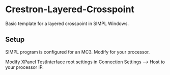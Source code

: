 # Crestron-Layered-Crosspoint
Basic template for a layered crosspoint in SIMPL Windows.

## Setup

SIMPL program is configured for an MC3. Modify for your processor.

Modify XPanel TestInterface root settings in Connection Settings --> Host to your processor IP.
